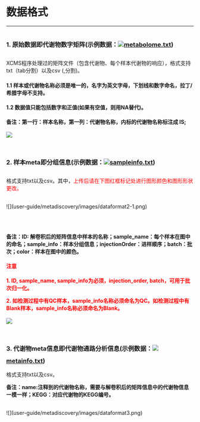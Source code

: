 <!-- 数据格式 -->

# **数据格式**

<hr/>

### **1. 原始数据即代谢物数字矩阵(示例数据：<p style="width: 16px;height: 16px;display: inline-block;">![](user-guide/metadiscovery/images/icon_txt.gif)</p>[metabolome.txt](user-guide/metadiscovery/rawfiles/metabolome.txt))**

XCMS程序处理过的矩阵文件（包含代谢物、每个样本代谢物的响应），格式支持txt（tab分割）以及csv (,分割)。

#### **1.1 样本或代谢物名称必须是唯一的，名字为英文字母，下划线和数字命名，拉丁/希腊字母不支持。**

#### **1.2 数据值只能包括数字和正值(如果有空值，则用NA替代)。**

**备注：第一行：样本名称，第一列：代谢物名称，内标的代谢物名称标注成 IS;**
<br/>
<br/>
![](user-guide/metadiscovery/images/dataformat1.png)
<br/>
<br/>

### **2. 样本meta即分组信息(示例数据：<p style="width: 16px;height: 16px;display: inline-block;">![](user-guide/metadiscovery/images/icon_txt.gif)</p>[sampleinfo.txt](user-guide/metadiscovery/rawfiles/sampleinfo.txt))**

格式支持txt以及csv。其中，<span style="color: red;">上传后请在下图红框标记处进行图形颜色和图形形状更改。</span>
<br/>
<br/>
<p class="discoveryImg">
![](user-guide/metadiscovery/images/dataformat2-1.png)
</p>
<br/>
<br/>

**备注：ID: 解卷积后的矩阵信息中样本的名称；sample_name：每个样本在图中的命名；sample_info：样本分组信息；injectionOrder：进样顺序；batch：批次；color：样本在图中的颜色。**

#### **<span style="color: red;">注意</span>**

**<span style="color: red;">1. ID, sample_name, sample_info为必须，injection_order, batch，可用于批次归一化。</span>**

**<span style="color: red;">2. 如检测过程中有QC样本，sample_info名称必须命名为QC。如检测过程中有Blank样本，sample_info名称必须命名为Blank。</span>**
<br/>
<br/>
![](user-guide/metadiscovery/images/dataformat2-2.png)
<br/>
<br/>

### **3. 代谢物meta信息即代谢物通路分析信息(示例数据：<p style="width: 16px;height: 16px;display: inline-block;">![](user-guide/metadiscovery/images/icon_txt.gif)</p>[metainfo.txt](user-guide/metadiscovery/rawfiles/metainfo.txt))**

格式支持txt以及csv。

**备注：name:注释到的代谢物名称，需要与解卷积后的矩阵信息中的代谢物信息一模一样；KEGG：对应代谢物的KEGG编号。**
<br/>
<br/>
<p class="discoveryImg">
![](user-guide/metadiscovery/images/dataformat3.png)
</p>
<br/>
<br/>

